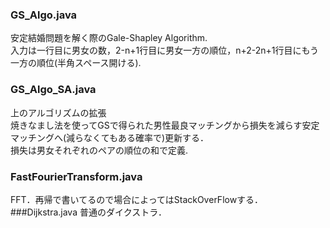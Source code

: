 ### GS_Algo.java
安定結婚問題を解く際のGale-Shapley Algorithm.  
入力は一行目に男女の数，2-n+1行目に男女一方の順位，n+2-2n+1行目にもう一方の順位(半角スペース開ける).  
### GS_Algo_SA.java
上のアルゴリズムの拡張  
焼きなまし法を使ってGSで得られた男性最良マッチングから損失を減らす安定マッチングへ(減らなくてもある確率で)更新する．  
損失は男女それぞれのペアの順位の和で定義.  
### FastFourierTransform.java
FFT．再帰で書いてるので場合によってはStackOverFlowする．  
###Dijkstra.java
普通のダイクストラ．
